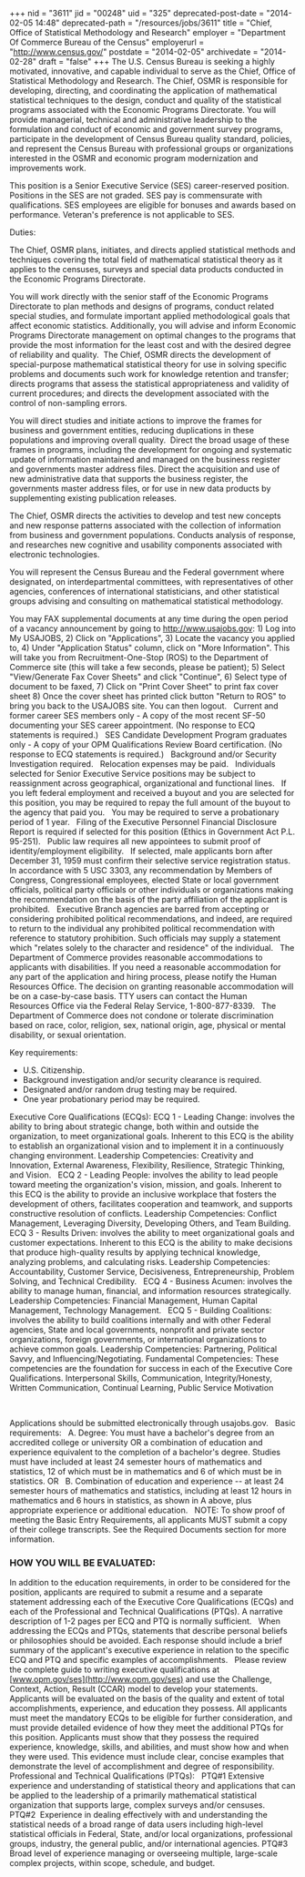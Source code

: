 +++
nid = "3611"
jid = "00248"
uid = "325"
deprecated-post-date = "2014-02-05 14:48"
deprecated-path = "/resources/jobs/3611"
title = "Chief, Office of Statistical Methodology and Research"
employer = "Department Of Commerce Bureau of the Census"
employerurl = "http://www.census.gov/"
postdate = "2014-02-05"
archivedate = "2014-02-28"
draft = "false"
+++
The U.S. Census Bureau is seeking a highly motivated, innovative, and
capable individual to serve as the Chief, Office of Statistical
Methodology and Research. The Chief, OSMR is responsible for developing,
directing, and coordinating the application of mathematical statistical
techniques to the design, conduct and quality of the statistical
programs associated with the Economic Programs Directorate. You will
provide managerial, technical and administrative leadership to the
formulation and conduct of economic and government survey programs,
participate in the development of Census Bureau quality standard,
policies, and represent the Census Bureau with professional groups or
organizations interested in the OSMR and economic program modernization
and improvements work.

This position is a Senior Executive Service (SES) career-reserved
position. Positions in the SES are not graded. SES pay is commensurate
with qualifications. SES employees are eligible for bonuses and awards
based on performance. Veteran's preference is not applicable to SES.

Duties:

The Chief, OSMR plans, initiates, and directs applied statistical
methods and techniques covering the total field of mathematical
statistical theory as it applies to the censuses, surveys and special
data products conducted in the Economic Programs Directorate. 

You will work directly with the senior staff of the Economic Programs
Directorate to plan methods and designs of programs, conduct related
special studies, and formulate important applied methodological goals
that affect economic statistics. Additionally, you will advise and
inform Economic Programs Directorate management on optimal changes to
the programs that provide the most information for the least cost and
with the desired degree of reliability and quality. 
The Chief, OSMR directs the development of special-purpose mathematical
statistical theory for use in solving specific problems and documents
such work for knowledge retention and transfer; directs programs that
assess the statistical appropriateness and validity of current
procedures; and directs the development associated with the control of
non-sampling errors.

You will direct studies and initiate actions to improve the frames for
business and government entities, reducing duplications in these
populations and improving overall quality.  Direct the broad usage of
these frames in programs, including the development for ongoing and
systematic update of information maintained and managed on the business
register and governments master address files. Direct the acquisition
and use of new administrative data that supports the business register,
the governments master address files, or for use in new data products by
supplementing existing publication releases.

The Chief, OSMR directs the activities to develop and test new concepts
and new response patterns associated with the collection of information
from business and government populations. Conducts analysis of response,
and researches new cognitive and usability components associated with
electronic technologies.

You will represent the Census Bureau and the Federal government where
designated, on interdepartmental committees, with representatives of
other agencies, conferences of international statisticians, and other
statistical groups advising and consulting on mathematical statistical
methodology.

You may FAX supplemental documents at any time during the open period of
a vacancy announcement by going to http://www.usajobs.gov: 1) Log into
My USAJOBS, 2) Click on "Applications", 3) Locate the vacancy you
applied to, 4) Under "Application Status" column, click on "More
Information". This will take you from Recruitment-One-Stop (ROS) to the
Department of Commerce site (this will take a few seconds, please be
patient); 5) Select "View/Generate Fax Cover Sheets" and click
"Continue", 6) Select type of document to be faxed, 7) Click on
"Print Cover Sheet" to print fax cover sheet 8) Once the cover sheet
has printed click button "Return to ROS" to bring you back to the
USAJOBS site. You can then logout.
 
Current and former career SES members only - A copy of the most recent
SF-50 documenting your SES career appointment. (No response to ECQ
statements is required.)
 
SES Candidate Development Program graduates only - A copy of your OPM
Qualifications Review Board certification. (No response to ECQ
statements is required.)
 
Background and/or Security Investigation required.
 
Relocation expenses may be paid.
 
Individuals selected for Senior Executive Service positions may be
subject to reassignment across geographical, organizational and
functional lines.
 
If you left federal employment and received a buyout and you are
selected for this position, you may be required to repay the full amount
of the buyout to the agency that paid you.
 
You may be required to serve a probationary period of 1 year.
 
Filing of the Executive Personnel Financial Disclosure Report is
required if selected for this position (Ethics in Government Act P.L.
95-251).
 
Public law requires all new appointees to submit proof of
identity/employment eligibility.
 
If selected, male applicants born after December 31, 1959 must confirm
their selective service registration status.
 
In accordance with 5 USC 3303, any recommendation by Members of
Congress, Congressional employees, elected State or local government
officials, political party officials or other individuals or
organizations making the recommendation on the basis of the party
affiliation of the applicant is prohibited.
 
Executive Branch agencies are barred from accepting or considering
prohibited political recommendations, and indeed, are required to return
to the individual any prohibited political recommendation with reference
to statutory prohibition. Such officials may supply a statement which
"relates solely to the character and residence" of the individual.
 
The Department of Commerce provides reasonable accommodations to
applicants with disabilities. If you need a reasonable accommodation for
any part of the application and hiring process, please notify the Human
Resources Office. The decision on granting reasonable accommodation will
be on a case-by-case basis. TTY users can contact the Human
Resources Office via the Federal Relay Service, 1-800-877-8339.
 
The Department of Commerce does not condone or tolerate discrimination
based on race, color, religion, sex, national origin, age, physical or
mental disability, or sexual orientation.
  
Key requirements:

-   U.S. Citizenship.
-   Background investigation and/or security clearance is required.
-   Designated and/or random drug testing may be required.
-   One year probationary period may be required.

Executive Core Qualifications (ECQs):
ECQ 1 - Leading Change: involves the ability to bring about strategic
change, both within and outside the organization, to meet organizational
goals. Inherent to this ECQ is the ability to establish an
organizational vision and to implement it in a continuously changing
environment. Leadership Competencies: Creativity and Innovation,
External Awareness, Flexibility, Resilience, Strategic Thinking, and
Vision.
 
ECQ 2 - Leading People: involves the ability to lead people toward
meeting the organization's vision, mission, and goals. Inherent to this
ECQ is the ability to provide an inclusive workplace that fosters the
development of others, facilitates cooperation and teamwork, and
supports constructive resolution of conflicts. Leadership Competencies:
Conflict Management, Leveraging Diversity, Developing Others, and Team
Building.
 
ECQ 3 - Results Driven: involves the ability to meet organizational
goals and customer expectations. Inherent to this ECQ is the ability to
make decisions that produce high-quality results by applying technical
knowledge, analyzing problems, and calculating risks. Leadership
Competencies: Accountability, Customer Service, Decisiveness,
Entrepreneurship, Problem Solving, and Technical Credibility.
 
ECQ 4 - Business Acumen: involves the ability to manage human,
financial, and information resources strategically. Leadership
Competencies: Financial Management, Human Capital Management, Technology
Management.
 
ECQ 5 - Building Coalitions: involves the ability to build coalitions
internally and with other Federal agencies, State and local governments,
nonprofit and private sector organizations, foreign governments, or
international organizations to achieve common goals. Leadership
Competencies: Partnering, Political Savvy, and Influencing/Negotiating.
Fundamental Competencies: These competencies are the foundation for
success in each of the Executive Core Qualifications. Interpersonal
Skills, Communication, Integrity/Honesty, Written Communication,
Continual Learning, Public Service Motivation

 

Applications should be submitted electronically through usajobs.gov.
 
Basic requirements:
 
A. Degree: You must have a bachelor's degree from an accredited college
or university OR a combination of education and experience equivalent to
the completion of a bachelor's degree. Studies must have included at
least 24 semester hours of mathematics and statistics, 12 of which must
be in mathematics and 6 of which must be in statistics. OR
 
B. Combination of education and experience -- at least 24 semester
hours of mathematics and statistics, including at least 12 hours in
mathematics and 6 hours in statistics, as shown in A above, plus
appropriate experience or additional education.
 
NOTE: To show proof of meeting the Basic Entry Requirements, all
applicants MUST submit a copy of their college transcripts. See the
Required Documents section for more information.

### HOW YOU WILL BE EVALUATED:

In addition to the education requirements, in order to be considered for
the position, applicants are required to submit a resume and a separate
statement addressing each of the Executive Core Qualifications (ECQs)
and each of the Professional and Technical Qualifications (PTQs). A
narrative description of 1-2 pages per ECQ and PTQ is normally
sufficient.
 
When addressing the ECQs and PTQs, statements that describe personal
beliefs or philosophies should be avoided. Each response should include
a brief summary of the applicant's executive experience in relation to
the specific ECQ and PTQ and specific examples of accomplishments.
 
Please review the complete guide to writing executive qualifications at
[www.opm.gov/ses](http://www.opm.gov/ses) and use the Challenge,
Context, Action, Result (CCAR) model to develop your statements.
 
Applicants will be evaluated on the basis of the quality and extent of
total accomplishments, experience, and education they possess. All
applicants must meet the mandatory ECQs to be eligible for further
consideration, and must provide detailed evidence of how they meet the
additional PTQs for this position. Applicants must show that they
possess the required experience, knowledge, skills, and abilities, and
must show how and when they were used. This evidence must include clear,
concise examples that demonstrate the level of accomplishment and degree
of responsibility.
 
Professional and Technical Qualifications (PTQs):
 
PTQ#1 Extensive experience and understanding of statistical theory and
applications that can be applied to the leadership of a primarily
mathematical statistical organization that supports large, complex
surveys and/or censuses.
PTQ#2  Experience in dealing effectively with and understanding the
statistical needs of a broad range of data users including high-level
statistical officials in Federal, State, and/or local organizations,
professional groups, industry, the general public, and/or international
agencies.
PTQ#3 Broad level of experience managing or overseeing multiple,
large-scale complex projects, within scope, schedule, and budget.
